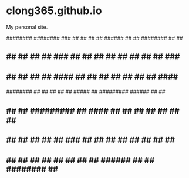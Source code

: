 clong365.github.io
==================

My personal site.

######## ########     ###    ##    ## ##    ##     ######  ##     ## ######## ##    ## 
##       ##     ##   ## ##   ###   ## ##   ##     ##    ## ##     ## ##       ###   ## 
##       ##     ##  ##   ##  ####  ## ##  ##      ##       ##     ## ##       ####  ## 
######   ########  ##     ## ## ## ## #####       ##       ######### ######   ## ## ## 
##       ##   ##   ######### ##  #### ##  ##      ##       ##     ## ##       ##  #### 
##       ##    ##  ##     ## ##   ### ##   ##     ##    ## ##     ## ##       ##   ### 
##       ##     ## ##     ## ##    ## ##    ##     ######  ##     ## ######## ##    ## 
